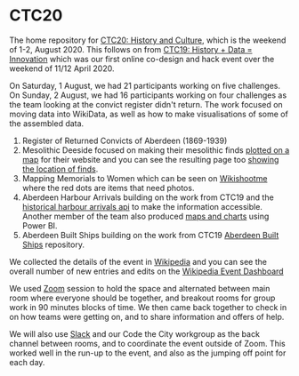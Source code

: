 # CTC20
The home repository for [CTC20: History and Culture](https://codethecity.org/what-we-do/hack-weekends/code-the-city-20-history-and-culture/), which is the weekend of 1-2, August 2020. This follows on from [CTC19: History + Data = Innovation](https://codethecity.org/what-we-do/hack-weekends/code-the-city-19-history-data-innovation/) which was our first online co-design and hack event over the weekend of 11/12 April 2020. 

On Saturday, 1 August, we had 21 participants working on five challenges. On Sunday, 2 August, we had 16 participants working on four challenges as the team looking at the convict register didn't return. The work focused on moving data into WikiData, as well as how to make visualisations of some of the assembled data. 

1. Register of Returned Convicts of Aberdeen (1869-1939)
2. Mesolithic Deeside focused on making their mesolithic finds [plotted on a map](https://github.com/CodeTheCity/ctc20-mesolithic-deeside) for their website and you can see the resulting page too [showing the location of finds](https://argh.technology/meso-dee/).
3. Mapping Memorials to Women which can be seen on [Wikishootme](https://wikishootme.toolforge.org/#lat=57.138228737597295&lng=-2.067317962646485&zoom=13&layers=wikidata_image,wikidata_no_image&sparql_filter=%3Fq%20wdt%3AP8048%20%3Fid%20%3B%20wdt%3AP131%20wd%3AQ62274582%20%3B%20wdt%3AP625%20%3Flocation&worldwide=1) where the red dots are items that need photos.
4. Aberdeen Harbour Arrivals building on the work from CTC19 and the [historical harbour arrivals api](https://github.com/CodeTheCity/historical_harbour_arrivals_api) to make the information accessible. Another member of the team also produced [maps and charts](https://app.powerbi.com/view?r=eyJrIjoiNGZhZjg3ZTUtNTY4ZC00ZGRkLWE4OTMtMzJiZmFjYzg5MjhhIiwidCI6IjBlMTkwZTMwLTM3YWItNDA1My05OTY2LTg3MTAzYTdmZDRkYyJ9) using Power BI.
5. Aberdeen Built Ships building on the work from CTC19 [Aberdeen Built Ships](https://github.com/CodeTheCity/aberdeen-built-ships) repository.

We collected the details of the event in [Wikipedia](https://en.wikipedia.org/wiki/Wikipedia:GLAM/CodeTheCity/CTC20) and you can see the overall number of new entries and edits on the [Wikipedia Event Dashboard](https://outreachdashboard.wmflabs.org/courses/CodeTheCity/CTC20-Aberdeen-History_Culture_(01-Aug-2020)/home)

We used [Zoom](http://zoom.us) session to hold the space and alternated between main room where everyone should be together, and breakout rooms for group work in 90 minutes blocks of time. We then came back together to check in on how teams were getting on, and to share information and offers of help.

We will also use [Slack](http://slack.com) and our Code the City workgroup as the back channel between rooms, and to coordinate the event outside of Zoom. This worked well in the run-up to the event, and also as the jumping off point for each day.

